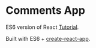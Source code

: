 # Comments App
ES6 version of React [Tutorial](https://facebook.github.io/react/docs/tutorial.html).

Built with ES6 + [create-react-app](https://github.com/facebookincubator/create-react-app).
